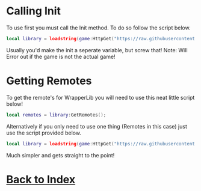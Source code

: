 # Calling Init
To use first you must call the Init method. To do so follow the script below.

```lua
local library = loadstring(game:HttpGet("https://raw.githubusercontent.com/RobloxArchiver/WrapperLib/main/games/" .. game.PlaceId .. "/source.lua"))():Init();
```

Usually you'd make the init a seperate variable, but screw that! Note: Will Error out if the game is not the actual game!

# Getting Remotes
To get the remote's for WrapperLib you will need to use this neat little script below!

```lua
local remotes = library:GetRemotes();
```

Alternatively if you only need to use one thing (Remotes in this case) just use the script provided below. 

```lua
local library = loadstring(game:HttpGet("https://raw.githubusercontent.com/RobloxArchiver/WrapperLib/main/games/" .. game.PlaceId .. "/source.lua"))():Init():GetRemotes();
```

Much simpler and gets straight to the point!

# [Back to Index](https://github.com/RobloxArchiver/WrapperLib/tree/main/games/brookhaven#index)